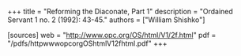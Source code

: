 +++
title = "Reforming the Diaconate, Part 1"
description = "Ordained Servant 1 no. 2 (1992): 43-45."
authors = ["William Shishko"]

[sources]
web = "http://www.opc.org/OS/html/V1/2f.html"
pdf = "/pdfs/httpwwwopcorgOShtmlV12fhtml.pdf"
+++

